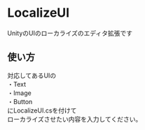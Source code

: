 # LocalizeUI
UnityのUIのローカライズのエディタ拡張です



## 使い方  
対応してあるUIの  
・Text  
・Image  
・Button  
にLocalizeUI.csを付けて  
ローカライズさせたい内容を入力してください。

